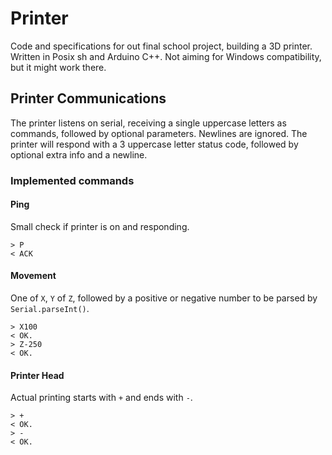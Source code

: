 # Printer

Code and specifications for out final school project, building a 3D printer.
Written in Posix sh and Arduino C++. Not aiming for Windows compatibility, but
it might work there.

## Printer Communications

The printer listens on serial, receiving a single uppercase letters as
commands, followed by optional parameters. Newlines are ignored. The printer
will respond with a 3 uppercase letter status code, followed by optional extra
info and a newline.

### Implemented commands

#### Ping

Small check if printer is on and responding.

    > P
    < ACK

#### Movement

One of `X`, `Y` of `Z`, followed by a positive or negative number to be parsed
by `Serial.parseInt()`.

    > X100
    < OK.
    > Z-250
    < OK.

#### Printer Head

Actual printing starts with `+` and ends with `-`.

    > +
    < OK.
    > -
    < OK.

